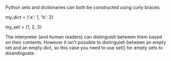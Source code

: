 


Python sets and dictionaries can both be constructed using curly braces:

my_dict = {'a': 1, 'b': 2}

my_set = {1, 2, 3}

The interpreter (and human readers) can distinguish between them based on their contents. 
However it isn't possible to distinguish between an empty set and an empty dict, 
so this case you need to use set() for empty sets to disambiguate.